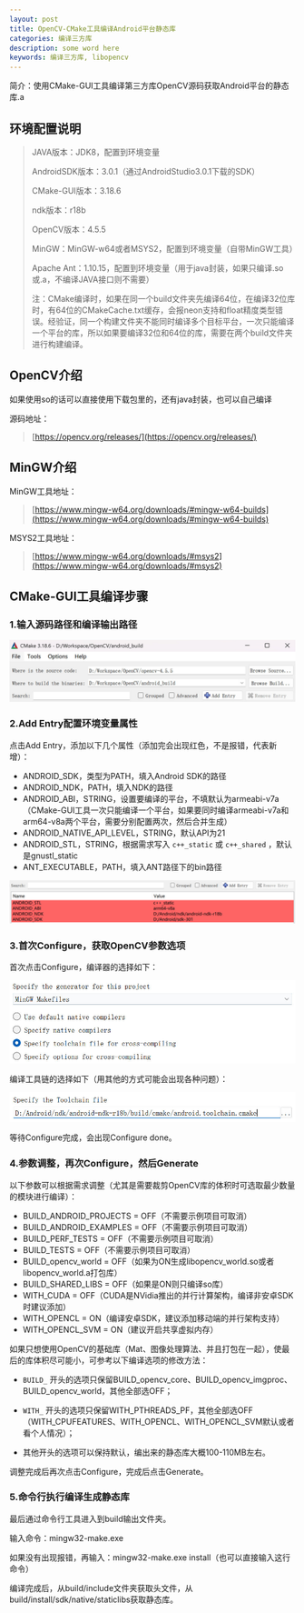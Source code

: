 ```yaml
---
layout: post
title: OpenCV-CMake工具编译Android平台静态库
categories: 编译三方库
description: some word here
keywords: 编译三方库, libopencv
---
```


简介：使用CMake-GUI工具编译第三方库OpenCV源码获取Android平台的静态库.a

## 环境配置说明

> JAVA版本：JDK8，配置到环境变量
>
> AndroidSDK版本：3.0.1（通过AndroidStudio3.0.1下载的SDK）
>
> CMake-GUI版本：3.18.6
>
> ndk版本：r18b
>
> OpenCV版本：4.5.5
>
> MinGW：MinGW-w64或者MSYS2，配置到环境变量（自带MinGW工具）
>
> Apache Ant：1.10.15，配置到环境变量（用于java封装，如果只编译.so或.a，不编译JAVA接口则不需要）
>
> 注：CMake编译时，如果在同一个build文件夹先编译64位，在编译32位库时，有64位的CMakeCache.txt缓存，会报neon支持和float精度类型错误。经验证，同一个构建文件夹不能同时编译多个目标平台，一次只能编译一个平台的库，所以如果要编译32位和64位的库，需要在两个build文件夹进行构建编译。

## OpenCV介绍

如果使用so的话可以直接使用下载包里的，还有java封装，也可以自己编译

源码地址：

> [https://opencv.org/releases/](https://opencv.org/releases/)

## MinGW介绍

MinGW工具地址：

> [https://www.mingw-w64.org/downloads/#mingw-w64-builds](https://www.mingw-w64.org/downloads/#mingw-w64-builds)

MSYS2工具地址：

> [https://www.mingw-w64.org/downloads/#msys2](https://www.mingw-w64.org/downloads/#msys2)

## CMake-GUI工具编译步骤

### 1.输入源码路径和编译输出路径

![](..\images\post\extlibs_libopencv_input_ouput.jpg)

### 2.Add Entry配置环境变量属性

点击Add Entry，添加以下几个属性（添加完会出现红色，不是报错，代表新增）：

- ANDROID_SDK，类型为PATH，填入Android SDK的路径
- ANDROID_NDK，PATH，填入NDK的路径
- ANDROID_ABI，STRING，设置要编译的平台，不填默认为armeabi-v7a（CMake-GUI工具一次只能编译一个平台，如果要同时编译armeabi-v7a和arm64-v8a两个平台，需要分别配置两次，然后合并生成）
- ANDROID_NATIVE_API_LEVEL，STRING，默认API为21
- ANDROID_STL，STRING，根据需求写入 `c++_static` 或 `c++_shared` ，默认是gnustl_static
- ANT_EXECUTABLE，PATH，填入ANT路径下的bin路径

![](..\images\post\extlibs_libopencv_add_entry.jpg)

### 3.首次Configure，获取OpenCV参数选项

首次点击Configure，编译器的选择如下：

![](..\images\post\extlibs_libopencv_configure_1.jpg)

编译工具链的选择如下（用其他的方式可能会出现各种问题）：

![](..\images\post\extlibs_libopencv_configure_2.jpg)

等待Configure完成，会出现Configure done。

### 4.参数调整，再次Configure，然后Generate

以下参数可以根据需求调整（尤其是需要裁剪OpenCV库的体积时可选取最少数量的模块进行编译）：

- BUILD_ANDROID_PROJECTS = OFF（不需要示例项目可取消）
- BUILD_ANDROID_EXAMPLES = OFF（不需要示例项目可取消）
- BUILD_PERF_TESTS = OFF（不需要示例项目可取消）
- BUILD_TESTS = OFF（不需要示例项目可取消）
- BUILD_opencv_world = OFF（如果为ON生成libopencv_world.so或者libopencv_world.a打包库）
- BUILD_SHARED_LIBS = OFF（如果是ON则只编译so库）
- WITH_CUDA = OFF（CUDA是NVidia推出的并行计算架构，编译非安卓SDK时建议添加）
- WITH_OPENCL = ON（编译安卓SDK，建议添加移动端的并行架构支持）
- WITH_OPENCL_SVM = ON（建议开启共享虚拟内存）


如果只想使用OpenCV的基础库（Mat、图像处理算法、并且打包在一起），使最后的库体积尽可能小，可参考以下编译选项的修改方法：

- `BUILD_` 开头的选项只保留BUILD_opencv_core、BUILD_opencv_imgproc、BUILD_opencv_world，其他全部选OFF；

- `WITH_` 开头的选项只保留WITH_PTHREADS_PF，其他全部选OFF（WITH_CPUFEATURES、WITH_OPENCL、WITH_OPENCL_SVM默认或者看个人情况）；

- 其他开头的选项可以保持默认，编出来的静态库大概100-110MB左右。

调整完成后再次点击Configure，完成后点击Generate。

### 5.命令行执行编译生成静态库

最后通过命令行工具进入到build输出文件夹。

输入命令：mingw32-make.exe

如果没有出现报错，再输入：mingw32-make.exe install（也可以直接输入这行命令）

编译完成后，从build/include文件夹获取头文件，从build/install/sdk/native/staticlibs获取静态库。